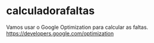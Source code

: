 # calculadorafaltas

Vamos usar o Google Optimization para calcular as faltas.
https://developers.google.com/optimization